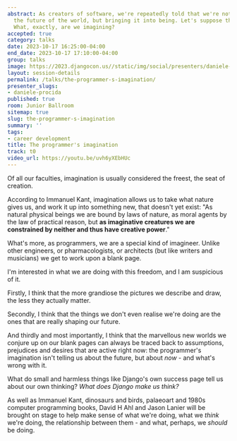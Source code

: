 ```yaml
---
abstract: As creators of software, we're repeatedly told that we're not merely imagining
  the future of the world, but bringing it into being. Let's suppose that's true.
  What, exactly, are we imagining?
accepted: true
category: talks
date: 2023-10-17 16:25:00-04:00
end_date: 2023-10-17 17:10:00-04:00
group: talks
image: https://2023.djangocon.us//static/img/social/presenters/daniele-procida.png
layout: session-details
permalink: /talks/the-programmer-s-imagination/
presenter_slugs:
- daniele-procida
published: true
room: Junior Ballroom
sitemap: true
slug: the-programmer-s-imagination
summary: ''
tags:
- career development
title: The programmer's imagination
track: t0
video_url: https://youtu.be/uvh6yXEbHUc
---
```


Of all our faculties, imagination is usually considered the freest, the seat of creation.

According to Immanuel Kant, imagination allows us to take what nature gives us, and work it up into something new, that doesn't yet exist: "As natural physical beings we are bound by laws of nature, as moral agents by the law of practical reason, but **as imaginative creatures we are constrained by neither and thus have creative power**."

What's more, as programmers, we are a special kind of imagineer. Unlike other engineers, or pharmacologists, or architects (but like writers and musicians) we get to work upon a blank page.

I'm interested in what we are doing with this freedom, and I am suspicious of it.

Firstly, I think that the more grandiose the pictures we describe and draw, the less they actually matter.

Secondly, I think that the things we don't even realise we're doing are the ones that are really shaping our future.

And thirdly and most importantly, I think that the marvellous new worlds we conjure up on our blank pages can always be traced back to assumptions, prejudices and desires that are active right now: the programmer's imagination isn't telling us about the future, but about *now* - and what's wrong with it.

What do small and harmless things like Django's own success page tell us about our own thinking? *What does Django make us think?*

As well as Immanuel Kant, dinosaurs and birds, palaeoart and 1980s computer programming books, David H Ahl and Jason Lanier will be brought on stage to help make sense of what we're doing, what we *think* we're doing, the relationship between them - and what, perhaps, we *should* be doing.
